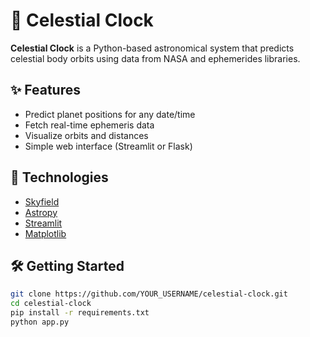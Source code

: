 # 🌌 Celestial Clock

**Celestial Clock** is a Python-based astronomical system that predicts celestial body orbits using data from NASA and ephemerides libraries.

## ✨ Features

- Predict planet positions for any date/time
- Fetch real-time ephemeris data
- Visualize orbits and distances
- Simple web interface (Streamlit or Flask)

## 🚀 Technologies

- [Skyfield](https://rhodesmill.org/skyfield/)
- [Astropy](https://www.astropy.org/)
- [Streamlit](https://streamlit.io/)
- [Matplotlib](https://matplotlib.org/)

## 🛠️ Getting Started

```bash
git clone https://github.com/YOUR_USERNAME/celestial-clock.git
cd celestial-clock
pip install -r requirements.txt
python app.py
